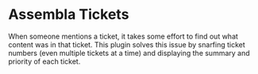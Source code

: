 Assembla Tickets
================

When someone mentions a ticket, it takes some effort to find out what content was in that ticket. This plugin solves this issue by snarfing ticket numbers (even multiple tickets at a time) and displaying the summary and priority of each ticket.